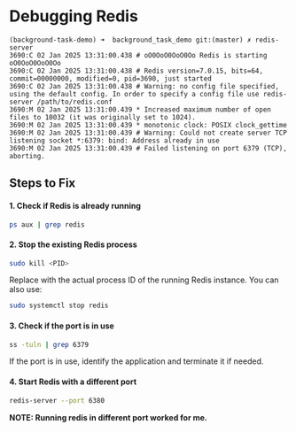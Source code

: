 # Debugging Redis


```shell
(background-task-demo) ➜  background_task_demo git:(master) ✗ redis-server
3690:C 02 Jan 2025 13:31:00.438 # oO0OoO0OoO0Oo Redis is starting oO0OoO0OoO0Oo
3690:C 02 Jan 2025 13:31:00.438 # Redis version=7.0.15, bits=64, commit=00000000, modified=0, pid=3690, just started
3690:C 02 Jan 2025 13:31:00.438 # Warning: no config file specified, using the default config. In order to specify a config file use redis-server /path/to/redis.conf
3690:M 02 Jan 2025 13:31:00.439 * Increased maximum number of open files to 10032 (it was originally set to 1024).
3690:M 02 Jan 2025 13:31:00.439 * monotonic clock: POSIX clock_gettime
3690:M 02 Jan 2025 13:31:00.439 # Warning: Could not create server TCP listening socket *:6379: bind: Address already in use
3690:M 02 Jan 2025 13:31:00.439 # Failed listening on port 6379 (TCP), aborting.
```

## Steps to Fix
#### 1. Check if Redis is already running
```bash
ps aux | grep redis
```

#### 2. Stop the existing Redis process

```bash
sudo kill <PID>
```
Replace <PID> with the actual process ID of the running Redis instance. You can also use:

```bash
sudo systemctl stop redis
```

#### 3. Check if the port is in use
```bash
ss -tuln | grep 6379
```
If the port is in use, identify the application and terminate it if needed.

#### 4. Start Redis with a different port
```bash
redis-server --port 6380
```
**NOTE: Running redis in different port worked for me.**
